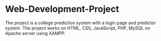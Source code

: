 # Web-Development-Project
The project is a college prediction system with a login page and predictor system. The project works on HTML, CSS, JavaScript, PHP, MySQL on Apache server using XAMPP.
